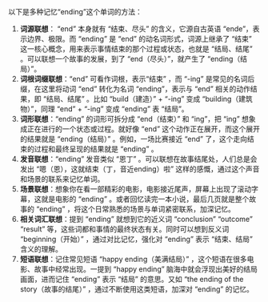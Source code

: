 以下是多种记忆“ending”这个单词的方法：
1. **词源联想**： “end” 本身就有 “结束、尽头” 的含义，它源自古英语 “ende”，表示边界、极限。而 “ending” 是 “end” 的动名词形式，词源上继承了 “结束” 这一核心概念，用来表示事情结束的那个过程或状态，也就是 “结局、结尾” 。可以联想一个故事的发展，到了 “end（尽头）”，就产生了 “ending（结局）”。
2. **词根词缀联想**：“end” 可看作词根，表示“结束” ，而 “-ing” 是常见的名词后缀，在这里将动词 “end” 转化为名词 “ending”，表示与 “end” 相关的动作结果，即 “结局、结尾” 。比如 “build（建造）” + “-ing” 变成 “building（建筑物）”，同理 “end” + “-ing” 变成 “ending” 表 “结局”。
3. **词形联想**：“ending” 的词形可拆分成 “end（结束）” 和 “ing”，把 “ing” 想象成正在进行的一个状态或过程。就好像 “end” 这个动作正在展开，而这个展开的结果就是 “ending（结局）” 。例如，一场比赛接近 “end” 了，这个走向结束的过程和最终呈现的结果就是 “ending” 。
4. **发音联想**：“ending” 发音类似 “恩丁” 。可以联想在故事结尾处，人们总是会发出 “嗯（恩），这就结束（丁，音近ending）啦” 这样的感慨，通过这个声音和场景的联系来记忆单词。
5. **场景联想**：想象你在看一部精彩的电影，电影接近尾声，屏幕上出现了滚动字幕，这就是电影的 “ending” 。或者回忆读完一本小说，最后几页就是整个故事的 “ending” ，将这个日常熟悉的场景与单词紧密联系，加深记忆。
6. **相关词汇联想**：提到 “ending” 就想到它的近义词 “conclusion” “outcome” “result” 等，这些词都和事情的最终状态有关。同时可以想到反义词 “beginning（开始）” ，通过对比记忆，强化对 “ending” 表示 “结束、结局” 含义的理解。
7. **短语联想**：记住常见短语 “happy ending（美满结局）” ，这个短语在很多电影、故事中经常出现。一提到 “happy ending” 脑海中就会浮现出美好的结局画面，进而记住 “ending” 表示 “结局” 的意思。又如 “the ending of the story（故事的结尾）” ，通过不断使用这类短语，加深对 “ending” 的记忆。 